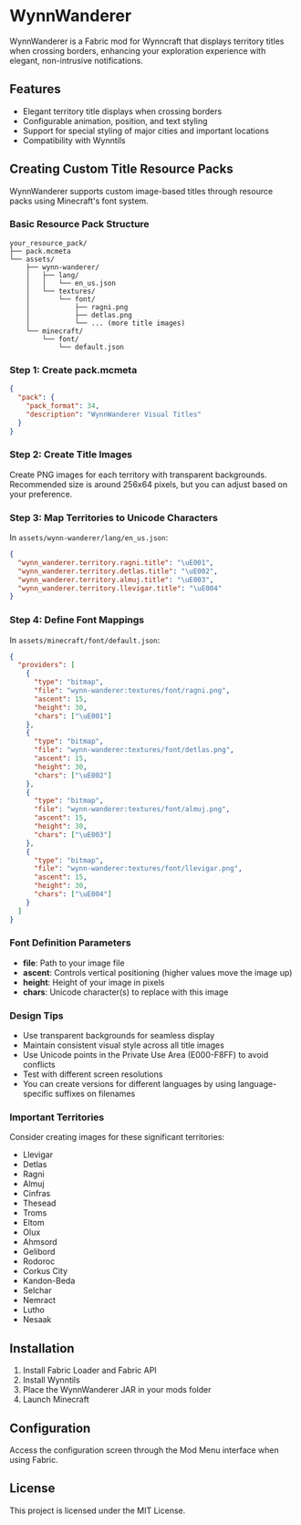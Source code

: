 # WynnWanderer

WynnWanderer is a Fabric mod for Wynncraft that displays territory titles when crossing borders, enhancing your exploration experience with elegant, non-intrusive notifications.

## Features

- Elegant territory title displays when crossing borders
- Configurable animation, position, and text styling
- Support for special styling of major cities and important locations
- Compatibility with Wynntils

## Creating Custom Title Resource Packs

WynnWanderer supports custom image-based titles through resource packs using Minecraft's font system.

### Basic Resource Pack Structure

```
your_resource_pack/
├── pack.mcmeta
└── assets/
    ├── wynn-wanderer/
    │   ├── lang/
    │   │   └── en_us.json
    │   └── textures/
    │       └── font/
    │           ├── ragni.png
    │           ├── detlas.png
    │           └── ... (more title images)
    └── minecraft/
        └── font/
            └── default.json
```

### Step 1: Create pack.mcmeta

```json
{
  "pack": {
    "pack_format": 34,
    "description": "WynnWanderer Visual Titles"
  }
}
```

### Step 2: Create Title Images

Create PNG images for each territory with transparent backgrounds. Recommended size is around 256x64 pixels, but you can adjust based on your preference.

### Step 3: Map Territories to Unicode Characters

In `assets/wynn-wanderer/lang/en_us.json`:

```json
{
  "wynn_wanderer.territory.ragni.title": "\uE001",
  "wynn_wanderer.territory.detlas.title": "\uE002",
  "wynn_wanderer.territory.almuj.title": "\uE003",
  "wynn_wanderer.territory.llevigar.title": "\uE004"
}
```

### Step 4: Define Font Mappings

In `assets/minecraft/font/default.json`:

```json
{
  "providers": [
    {
      "type": "bitmap",
      "file": "wynn-wanderer:textures/font/ragni.png",
      "ascent": 15,
      "height": 30,
      "chars": ["\uE001"]
    },
    {
      "type": "bitmap",
      "file": "wynn-wanderer:textures/font/detlas.png",
      "ascent": 15,
      "height": 30,
      "chars": ["\uE002"]
    },
    {
      "type": "bitmap",
      "file": "wynn-wanderer:textures/font/almuj.png",
      "ascent": 15,
      "height": 30,
      "chars": ["\uE003"]
    },
    {
      "type": "bitmap",
      "file": "wynn-wanderer:textures/font/llevigar.png",
      "ascent": 15,
      "height": 30,
      "chars": ["\uE004"]
    }
  ]
}
```

### Font Definition Parameters

- **file**: Path to your image file
- **ascent**: Controls vertical positioning (higher values move the image up)
- **height**: Height of your image in pixels
- **chars**: Unicode character(s) to replace with this image

### Design Tips

- Use transparent backgrounds for seamless display
- Maintain consistent visual style across all title images
- Use Unicode points in the Private Use Area (E000-F8FF) to avoid conflicts
- Test with different screen resolutions
- You can create versions for different languages by using language-specific suffixes on filenames

### Important Territories

Consider creating images for these significant territories:

- Llevigar
- Detlas
- Ragni
- Almuj
- Cinfras
- Thesead
- Troms
- Eltom
- Olux
- Ahmsord
- Gelibord
- Rodoroc
- Corkus City
- Kandon-Beda
- Selchar
- Nemract
- Lutho
- Nesaak

## Installation

1. Install Fabric Loader and Fabric API
2. Install Wynntils
3. Place the WynnWanderer JAR in your mods folder
4. Launch Minecraft

## Configuration

Access the configuration screen through the Mod Menu interface when using Fabric.

## License

This project is licensed under the MIT License.